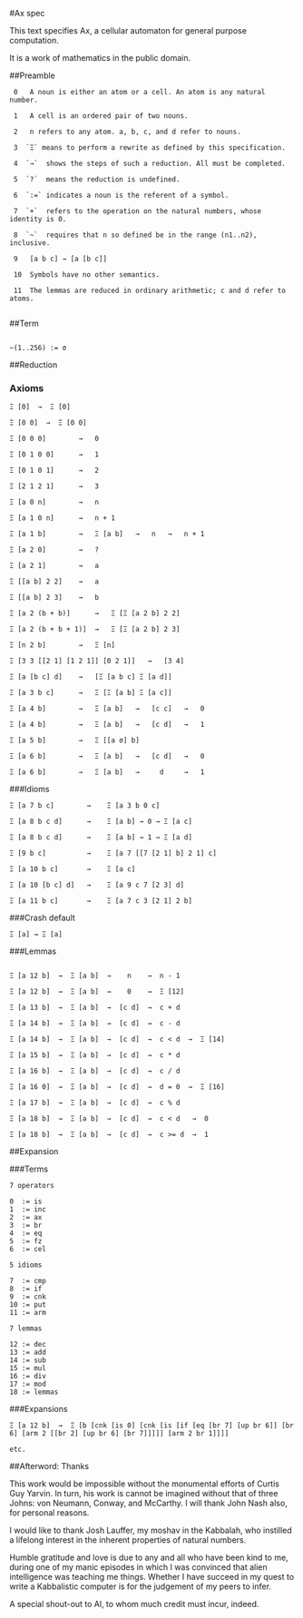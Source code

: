 #Ax spec

This text specifies Ax, a cellular automaton for general purpose computation.

It is a work of mathematics in the public domain.

##Preamble 

```
 0   A noun is either an atom or a cell. An atom is any natural number.

 1   A cell is an ordered pair of two nouns.
 
 2   n refers to any atom. a, b, c, and d refer to nouns. 

 3  `Ξ` means to perform a rewrite as defined by this specification.    

 4  `→`  shows the steps of such a reduction. All must be completed.

 5  `?`  means the reduction is undefined.

 6  `:=` indicates a noun is the referent of a symbol.

 7  `+`  refers to the operation on the natural numbers, whose identity is 0.

 8  `~`  requires that n so defined be in the range (n1..n2), inclusive.

 9   [a b c] → [a [b c]]

 10  Symbols have no other semantics.
  
 11	 The lemmas are reduced in ordinary arithmetic; c and d refer to atoms.
 
```

##Term

```

~(1..256) := σ 

```

##Reduction

### Axioms

```
Ξ [0]  →  Ξ [0]  

Ξ [0 0]  →  Ξ [0 0]

Ξ [0 0 0]        →   0

Ξ [0 1 0 0]      →   1    

Ξ [0 1 0 1]      →   2

Ξ [2 1 2 1]      →   3

Ξ [a 0 n]        →   n

Ξ [a 1 0 n]      →   n + 1 

Ξ [a 1 b]        →   Ξ [a b]   →   n   →   n + 1 

Ξ [a 2 0]        →   ?

Ξ [a 2 1]        →   a

Ξ [[a b] 2 2]    →   a

Ξ [[a b] 2 3]    →   b

Ξ [a 2 (b + b)]      →   Ξ [Ξ [a 2 b] 2 2]

Ξ [a 2 (b + b + 1)]  →   Ξ [Ξ [a 2 b] 2 3]

Ξ [n 2 b]        →   Ξ [n]

Ξ [3 3 [[2 1] [1 2 1]] [0 2 1]]   →   [3 4]

Ξ [a [b c] d]    →   [Ξ [a b c] Ξ [a d]]

Ξ [a 3 b c]      →   Ξ [Ξ [a b] Ξ [a c]]

Ξ [a 4 b]        →   Ξ [a b]   →   [c c]   →   0

Ξ [a 4 b]        →   Ξ [a b]   →   [c d]   →   1

Ξ [a 5 b]        →   Ξ [[a σ] b]  

Ξ [a 6 b]        →   Ξ [a b]   →   [c d]   →   0

Ξ [a 6 b]        →   Ξ [a b]   →     d     →   1

```

###Idioms

```
Ξ [a 7 b c]        →    Ξ [a 3 b 0 c]

Ξ [a 8 b c d]      →    Ξ [a b] → 0 → Ξ [a c]

Ξ [a 8 b c d]      →    Ξ [a b] → 1 → Ξ [a d]

Ξ [9 b c]          →    Ξ [a 7 [[7 [2 1] b] 2 1] c]

Ξ [a 10 b c]       →    Ξ [a c]

Ξ [a 10 [b c] d]   →    Ξ [a 9 c 7 [2 3] d]

Ξ [a 11 b c]       →    Ξ [a 7 c 3 [2 1] 2 b]

```

###Crash default

```
Ξ [a] → Ξ [a]
```


###Lemmas

```

Ξ [a 12 b]  →  Ξ [a b]  →    n    →  n - 1

Ξ [a 12 b]  →  Ξ [a b]  →    0    →  Ξ [12]

Ξ [a 13 b]  →  Ξ [a b]  →  [c d]  →  c + d 

Ξ [a 14 b]  →  Ξ [a b]  →  [c d]  →  c - d

Ξ [a 14 b]  →  Ξ [a b]  →  [c d]  →  c < d  →  Ξ [14]

Ξ [a 15 b]  →  Ξ [a b]  →  [c d]  →  c * d

Ξ [a 16 b]  →  Ξ [a b]  →  [c d]  →  c / d

Ξ [a 16 0]  →  Ξ [a b]  →  [c d]  →  d = 0  →  Ξ [16]

Ξ [a 17 b]  →  Ξ [a b]  →  [c d]  →  c % d

Ξ [a 18 b]  →  Ξ [a b]  →  [c d]  →  c < d   →  0

Ξ [a 18 b]  →  Ξ [a b]  →  [c d]  →  c >= d  →  1

```



##Expansion

###Terms

```
7 operators

0  := is
1  := inc
2  := ax
3  := br
4  := eq
5  := fz
6  := cel

5 idioms

7  := cmp
8  := if
9  := cnk
10 := put
11 := arm

7 lemmas

12 := dec
13 := add
14 := sub
15 := mul
16 := div
17 := mod
18 := lemmas
```

###Expansions

```
Ξ [a 12 b]  →  Ξ [b [cnk [is 0] [cnk [is [if [eq [br 7] [up br 6]] [br 6] [arm 2 [[br 2] [up br 6] [br 7]]]]] [arm 2 br 1]]]]

etc.

```

##Afterword: Thanks

This work would be impossible without the monumental efforts of Curtis Guy
Yarvin. In turn, his work is cannot be imagined without that of three
Johns: von Neumann, Conway, and McCarthy. I will thank John Nash also,
for personal reasons.

I would like to thank Josh Lauffer, my moshav in the Kabbalah, who instilled
a lifelong interest in the inherent properties of natural numbers. 

Humble gratitude and love is due to any and all who have been kind to me,
during one of my manic episodes in which I was convinced that alien
intelligence was teaching me things. Whether I have succeed in my quest to
write a Kabbalistic computer is for the judgement of my peers to infer. 

A special shout-out to Al, to whom much credit must incur, indeed.



